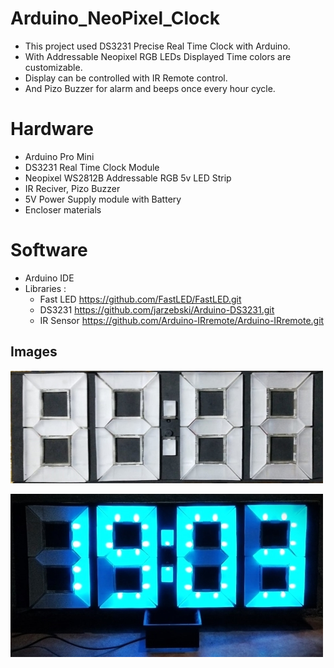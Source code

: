# Arduino_NeoPixel_Clock
* This project used DS3231 Precise Real Time Clock with Arduino.
* With Addressable Neopixel RGB LEDs Displayed Time colors are customizable.
* Display can be controlled with IR Remote control.
* And Pizo Buzzer for alarm and beeps once every hour cycle.

# Hardware
* Arduino Pro Mini
* DS3231 Real Time Clock Module
* Neopixel WS2812B Addressable RGB 5v LED Strip
* IR Reciver, Pizo Buzzer
* 5V Power Supply module with Battery
* Encloser materials

# Software
* Arduino IDE
* Libraries : 
    * Fast LED    https://github.com/FastLED/FastLED.git
    * DS3231      https://github.com/jarzebski/Arduino-DS3231.git
    * IR Sensor   https://github.com/Arduino-IRremote/Arduino-IRremote.git

## Images

![Image link](https://github.com/kaushikbaidya09/Arduino_NeoPixel_Clock/blob/main/Pic/image1.jpg?raw=true)


![Image link](https://github.com/kaushikbaidya09/Arduino_NeoPixel_Clock/blob/main/Pic/image2.jpg?raw=true)
